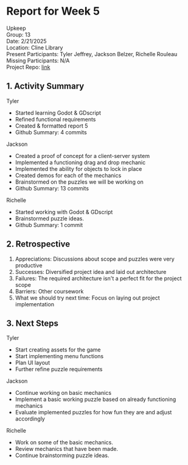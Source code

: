 # Report for Week 5
Upkeep <br />
Group: 13<br />
Date: 2/21/2025<br />
Location: Cline Library<br />
Present Participants: Tyler Jeffrey, Jackson Belzer, Richelle Rouleau<br />
Missing Participants: N/A<br />
Project Repo: [link](https://github.com/TJeffrey237/CS386Project.git)

## 1. Activity Summary
Tyler
- Started learning Godot & GDscript
- Refined functional requirements
- Created & formatted report 5
- Github Summary: 4 commits

Jackson
- Created a proof of concept for a client-server system
- Implemented a functioning drag and drop mechanic
- Implemented the ability for objects to lock in place
- Created demos for each of the mechanics
- Brainstormed on the puzzles we will be working on
- Github Summary: 13 commits

Richelle
- Started working with Godot & GDscript
- Brainstormed puzzle ideas.
- Github Summary: 1 commit

## 2. Retrospective
1. Appreciations: Discussions about scope and puzzles were very productive
2. Successes: Diversified project idea and laid out architecture
3. Failures: The required architecture isn't a perfect fit for the project scope
4. Barriers: Other coursework
5. What we should try next time: Focus on laying out project implementation

## 3. Next Steps
Tyler
- Start creating assets for the game
- Start implementing menu functions
- Plan UI layout
- Further refine puzzle requirements

Jackson
- Continue working on basic mechanics
- Implement a basic working puzzle based on already functioning mechanics
- Evaluate implemented puzzles for how fun they are and adjust accordingly

Richelle
- Work on some of the basic mechanics.
- Review mechanics that have been made.
- Continue brainstorming puzzle ideas.
